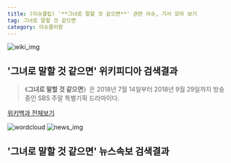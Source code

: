 ```yaml
---
title: (이슈클립) '**그녀로 말할 것 같으면**' 관련 이슈, 기사 모아 보기
tag: 그녀로 말할 것 같으면
category: 이슈클리핑
---
```

![wiki_img](https://user-images.githubusercontent.com/42597476/44503234-41136a80-a6d0-11e8-9071-6fc6418eafe4.png)
## **'**그녀로 말할 것 같으면**'** 위키피디아 검색결과
>《**그녀로 말할 것 같으면**》은 2018년 7월 14일부터 2018년 9월 29일까지 방송중인 SBS 주말 특별기획 드라마이다.

<a href="https://ko.wikipedia.org/wiki/그녀로 말할 것 같으면" target="_blank">위키백과 전체보기</a>

![wordcloud](https://s3.ap-northeast-2.amazonaws.com/lyrics101-wordcloud/2018-09-22-1537621870.png)
![news_img](https://user-images.githubusercontent.com/42597476/44507050-1206f400-a6e4-11e8-8d98-7ffbfebb353f.png)
## **'**그녀로 말할 것 같으면**'** 뉴스속보 검색결과

